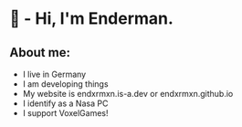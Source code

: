 # 👋 - Hi, I'm Enderman.

## About me:
- I live in Germany
- I am developing things
- My website is endxrmxn.is-a.dev or endxrmxn.github.io
- I identify as a Nasa PC
- I support VoxelGames!
